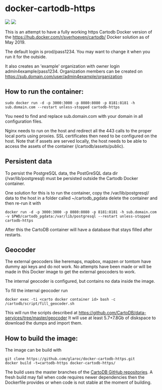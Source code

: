 docker-cartodb-https
==============

[![](https://images.microbadger.com/badges/image/sverhoeven/cartodb.svg)](https://microbadger.com/#/images/sverhoeven/cartodb "Get your own image badge on microbadger.com")
[![](https://images.microbadger.com/badges/version/sverhoeven/cartodb.svg)](https://hub.docker.com/r/sverhoeven/cartodb/)

This is an attempt to have a fully working https Cartodb Docker version of the https://hub.docker.com/r/sverhoeven/cartodb/ Docker solution as of May 2019. 

The default login is prod/pass1234. You may want to change it when you run it for the outside.

It also creates an 'example' organization with owner login admin4example/pass1234.
Organization members can be created on https://sub.domain.com/user/admin4example/organization

How to run the container:
-------------------------

```
sudo docker run -d -p 3000:3000 -p 8080:8080 -p 8181:8181 -h sub.domain.com --restart unless-stopped cartodb-https
```

You need to find and replace sub.domain.com with your domain in all configuration files. 

Nginx needs to run on the host and redirect all the 443 calls to the proper local ports using proxies. SSL certificates then need to be configured on the host. Note that if assets are served locally, the host needs to be able to access the assets of the container (/cartodb/assets/public). 


Persistent data
---------------

To persist the PostgreSQL data, the PostGreSQL data dir (/var/lib/postgresql) must be persisted outside the Cartodb Docker container.

One solution for this is to run the container, copy the /var/lib/postgresql/ data to the host in a folder called ~/cartodb_pgdata delete the container and then re-run it with 

```
docker run -d -p 3000:3000 -p 8080:8080 -p 8181:8181 -h sub.domain.com -v $PWD/cartodb_pgdata:/var/lib/postgresql --restart unless-stopped cartodb-https
```


After this the CartoDB container will have a database that stays filled after restarts.


Geocoder
--------

The external geocoders like heremaps, mapbox, mapzen or tomtom have dummy api keys and do not work.
No attempts have been made or will be made in this Docker image to get the external geocoders to work.

The internal geocoder is configured, but contains no data inside the image.

To fill the internal geocoder run
```
docker exec -ti <carto docker container id> bash -c /cartodb/script/fill_geocoder.sh
```

This will run the scripts described at https://github.com/CartoDB/data-services/tree/master/geocoder
It will use at least 5.7+7.8Gb of diskspace to download the dumps and import them.

How to build the image:
-----------------------

The image can be build with
```
git clone https://github.com/glaroc/docker-cartodb-https.git
docker build -t=cartodb-https docker-cartodb-https/
```

The build uses the master branches of the [CartoDB GitHub repositories](https://github.com/CartoDB). A fresh build may fail when code requires newer dependencies then the Dockerfile provides or when code is not stable at the moment of building.
